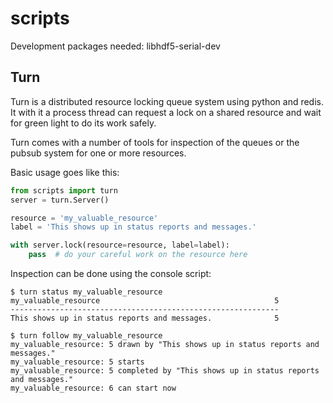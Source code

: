 scripts
=======

Development packages needed:
  libhdf5-serial-dev

Turn
----
Turn is a distributed resource locking queue system using python and
redis. It with it a process thread can request a lock on a shared resource
and wait for green light to do its work safely.

Turn comes with a number of tools for inspection of the queues or the
pubsub system for one or more resources.

Basic usage goes like this:
```python
from scripts import turn
server = turn.Server()

resource = 'my_valuable_resource'
label = 'This shows up in status reports and messages.'

with server.lock(resource=resource, label=label):
    pass  # do your careful work on the resource here
```

Inspection can be done using the console script:

```
$ turn status my_valuable_resource
my_valuable_resource                                       5
------------------------------------------------------------
This shows up in status reports and messages.              5
```

```
$ turn follow my_valuable_resource
my_valuable_resource: 5 drawn by "This shows up in status reports and messages."
my_valuable_resource: 5 starts
my_valuable_resource: 5 completed by "This shows up in status reports and messages."
my_valuable_resource: 6 can start now
```

